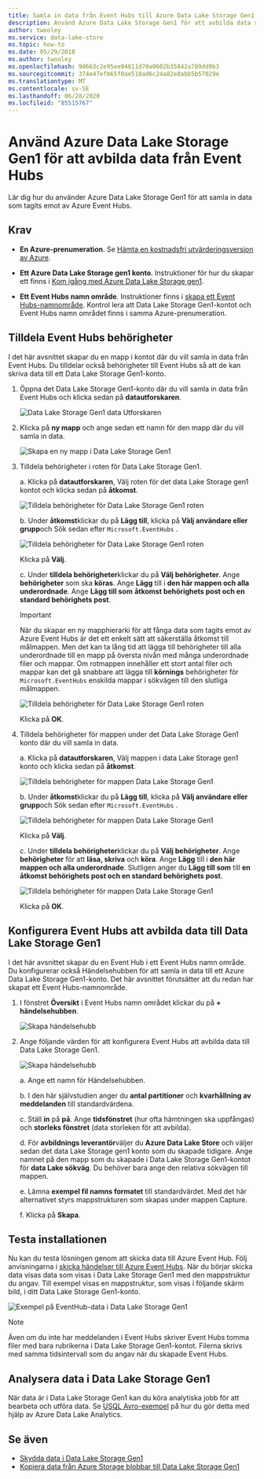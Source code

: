 ```yaml
---
title: Samla in data från Event Hubs till Azure Data Lake Storage Gen1
description: Använd Azure Data Lake Storage Gen1 för att avbilda data som tagits emot av Azure Event Hubs.
author: twooley
ms.service: data-lake-store
ms.topic: how-to
ms.date: 05/29/2018
ms.author: twooley
ms.openlocfilehash: 9d663c2e95ee94811d70a0602b35842a789dd9b3
ms.sourcegitcommit: 374e47efb65f0ae510ad6c24a82e8abb5b57029e
ms.translationtype: MT
ms.contentlocale: sv-SE
ms.lasthandoff: 06/28/2020
ms.locfileid: "85515767"
---
```

# <a name="use-azure-data-lake-storage-gen1-to-capture-data-from-event-hubs"></a>Använd Azure Data Lake Storage Gen1 för att avbilda data från Event Hubs

Lär dig hur du använder Azure Data Lake Storage Gen1 för att samla in data som tagits emot av Azure Event Hubs.

## <a name="prerequisites"></a>Krav

* **En Azure-prenumeration**. Se [Hämta en kostnadsfri utvärderingsversion av Azure](https://azure.microsoft.com/pricing/free-trial/).

* **Ett Azure Data Lake Storage gen1 konto**. Instruktioner för hur du skapar ett finns i [Kom igång med Azure Data Lake Storage gen1](data-lake-store-get-started-portal.md).

*  **Ett Event Hubs namn område**. Instruktioner finns i [skapa ett Event Hubs-namnområde](../event-hubs/event-hubs-create.md#create-an-event-hubs-namespace). Kontrol lera att Data Lake Storage Gen1-kontot och Event Hubs namn området finns i samma Azure-prenumeration.


## <a name="assign-permissions-to-event-hubs"></a>Tilldela Event Hubs behörigheter

I det här avsnittet skapar du en mapp i kontot där du vill samla in data från Event Hubs. Du tilldelar också behörigheter till Event Hubs så att de kan skriva data till ett Data Lake Storage Gen1-konto. 

1. Öppna det Data Lake Storage Gen1-konto där du vill samla in data från Event Hubs och klicka sedan på **datautforskaren**.

    ![Data Lake Storage Gen1 data Utforskaren](./media/data-lake-store-archive-eventhub-capture/data-lake-store-open-data-explorer.png "Data Lake Storage Gen1 data Utforskaren")

1.  Klicka på **ny mapp** och ange sedan ett namn för den mapp där du vill samla in data.

    ![Skapa en ny mapp i Data Lake Storage Gen1](./media/data-lake-store-archive-eventhub-capture/data-lake-store-create-new-folder.png "Skapa en ny mapp i Data Lake Storage Gen1")

1. Tilldela behörigheter i roten för Data Lake Storage Gen1. 

    a. Klicka på **datautforskaren**, Välj roten för det data Lake Storage gen1 kontot och klicka sedan på **åtkomst**.

    ![Tilldela behörigheter för Data Lake Storage Gen1 roten](./media/data-lake-store-archive-eventhub-capture/data-lake-store-assign-permissions-to-root.png "Tilldela behörigheter för Data Lake Storage Gen1 roten")

    b. Under **åtkomst**klickar du på **Lägg till**, klicka på **Välj användare eller grupp**och Sök sedan efter `Microsoft.EventHubs` . 

    ![Tilldela behörigheter för Data Lake Storage Gen1 roten](./media/data-lake-store-archive-eventhub-capture/data-lake-store-assign-eventhub-sp.png "Tilldela behörigheter för Data Lake Storage Gen1 roten")
    
    Klicka på **Välj**.

    c. Under **tilldela behörigheter**klickar du på **Välj behörigheter**. Ange **behörigheter** som ska **köras**. Ange **Lägg** till i **den här mappen och alla underordnade**. Ange **Lägg till som** **åtkomst behörighets post och en standard behörighets post**.

    > [!IMPORTANT]
    > När du skapar en ny mapphierarki för att fånga data som tagits emot av Azure Event Hubs är det ett enkelt sätt att säkerställa åtkomst till målmappen.  Men det kan ta lång tid att lägga till behörigheter till alla underordnade till en mapp på översta nivån med många underordnade filer och mappar.  Om rotmappen innehåller ett stort antal filer och mappar kan det gå snabbare att lägga till **körnings** behörigheter för `Microsoft.EventHubs` enskilda mappar i sökvägen till den slutliga målmappen. 

    ![Tilldela behörigheter för Data Lake Storage Gen1 roten](./media/data-lake-store-archive-eventhub-capture/data-lake-store-assign-eventhub-sp1.png "Tilldela behörigheter för Data Lake Storage Gen1 roten")

    Klicka på **OK**.

1. Tilldela behörigheter för mappen under det Data Lake Storage Gen1 konto där du vill samla in data.

    a. Klicka på **datautforskaren**, Välj mappen i data Lake Storage gen1 konto och klicka sedan på **åtkomst**.

    ![Tilldela behörigheter för mappen Data Lake Storage Gen1](./media/data-lake-store-archive-eventhub-capture/data-lake-store-assign-permissions-to-folder.png "Tilldela behörigheter för mappen Data Lake Storage Gen1")

    b. Under **åtkomst**klickar du på **Lägg till**, klicka på **Välj användare eller grupp**och Sök sedan efter `Microsoft.EventHubs` . 

    ![Tilldela behörigheter för mappen Data Lake Storage Gen1](./media/data-lake-store-archive-eventhub-capture/data-lake-store-assign-eventhub-sp.png "Tilldela behörigheter för mappen Data Lake Storage Gen1")
    
    Klicka på **Välj**.

    c. Under **tilldela behörigheter**klickar du på **Välj behörigheter**. Ange **behörigheter** för att **läsa, skriva** och **köra**. Ange **Lägg** till i **den här mappen och alla underordnade**. Slutligen anger du **Lägg till som** till **en åtkomst behörighets post och en standard behörighets post**.

    ![Tilldela behörigheter för mappen Data Lake Storage Gen1](./media/data-lake-store-archive-eventhub-capture/data-lake-store-assign-eventhub-sp-folder.png "Tilldela behörigheter för mappen Data Lake Storage Gen1")
    
    Klicka på **OK**. 

## <a name="configure-event-hubs-to-capture-data-to-data-lake-storage-gen1"></a>Konfigurera Event Hubs att avbilda data till Data Lake Storage Gen1

I det här avsnittet skapar du en Event Hub i ett Event Hubs namn område. Du konfigurerar också Händelsehubben för att samla in data till ett Azure Data Lake Storage Gen1-konto. Det här avsnittet förutsätter att du redan har skapat ett Event Hubs-namnområde.

1. I fönstret **Översikt** i Event Hubs namn området klickar du på **+ händelsehubben**.

    ![Skapa händelsehubb](./media/data-lake-store-archive-eventhub-capture/data-lake-store-create-event-hub.png "Skapa händelsehubb")

1. Ange följande värden för att konfigurera Event Hubs att avbilda data till Data Lake Storage Gen1.

    ![Skapa händelsehubb](./media/data-lake-store-archive-eventhub-capture/data-lake-store-configure-eventhub.png "Skapa händelsehubb")

    a. Ange ett namn för Händelsehubben.
    
    b. I den här självstudien anger du **antal partitioner** och **kvarhållning av meddelanden** till standardvärdena.
    
    c. Ställ **in** på **på**. Ange **tidsfönstret** (hur ofta hämtningen ska uppfångas) och **storleks fönstret** (data storleken för att avbilda). 
    
    d. För **avbildnings leverantör**väljer du **Azure Data Lake Store** och väljer sedan det data Lake Storage gen1 konto som du skapade tidigare. Ange namnet på den mapp som du skapade i Data Lake Storage Gen1-kontot för **data Lake sökväg**. Du behöver bara ange den relativa sökvägen till mappen.

    e. Lämna **exempel fil namns formatet** till standardvärdet. Med det här alternativet styrs mappstrukturen som skapas under mappen Capture.

    f. Klicka på **Skapa**.

## <a name="test-the-setup"></a>Testa installationen

Nu kan du testa lösningen genom att skicka data till Azure Event Hub. Följ anvisningarna i [skicka händelser till Azure Event Hubs](../event-hubs/event-hubs-dotnet-framework-getstarted-send.md). När du börjar skicka data visas data som visas i Data Lake Storage Gen1 med den mappstruktur du angav. Till exempel visas en mappstruktur, som visas i följande skärm bild, i ditt Data Lake Storage Gen1-konto.

![Exempel på EventHub-data i Data Lake Storage Gen1](./media/data-lake-store-archive-eventhub-capture/data-lake-store-eventhub-data-sample.png "Exempel på EventHub-data i Data Lake Storage Gen1")

> [!NOTE]
> Även om du inte har meddelanden i Event Hubs skriver Event Hubs tomma filer med bara rubrikerna i Data Lake Storage Gen1-kontot. Filerna skrivs med samma tidsintervall som du angav när du skapade Event Hubs.
> 
>

## <a name="analyze-data-in-data-lake-storage-gen1"></a>Analysera data i Data Lake Storage Gen1

När data är i Data Lake Storage Gen1 kan du köra analytiska jobb för att bearbeta och utföra data. Se [USQL Avro-exempel](https://github.com/Azure/usql/tree/master/Examples/AvroExamples) på hur du gör detta med hjälp av Azure Data Lake Analytics.
  

## <a name="see-also"></a>Se även
* [Skydda data i Data Lake Storage Gen1](data-lake-store-secure-data.md)
* [Kopiera data från Azure Storage blobbar till Data Lake Storage Gen1](data-lake-store-copy-data-azure-storage-blob.md)
